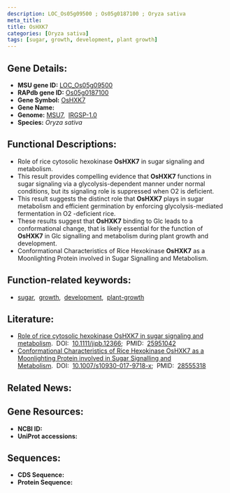 ```yaml
---
description: LOC_Os05g09500 ; Os05g0187100 ; Oryza sativa
meta_title:
title: OsHXK7
categories: [Oryza sativa]
tags: [sugar, growth, development, plant growth]
---
```


## Gene Details:
- **MSU gene ID:** [LOC_Os05g09500](http://rice.uga.edu/cgi-bin/ORF_infopage.cgi?orf=LOC_Os05g09500)  
- **RAPdb gene ID:** [Os05g0187100](https://rapdb.dna.affrc.go.jp/locus/?name=Os05g0187100)  
- **Gene Symbol:** <u>OsHXK7</u>
- **Gene Name:**
- **Genome:**  [MSU7](http://rice.uga.edu/),&nbsp;&nbsp;[IRGSP-1.0](https://rapdb.dna.affrc.go.jp/download/irgsp1.html)
- **Species:** *Oryza sativa*

## Functional Descriptions:
   - Role of rice cytosolic hexokinase **OsHXK7** in sugar signaling and metabolism.
   - This result provides compelling evidence that **OsHXK7** functions in sugar signaling via a glycolysis-dependent manner under normal conditions, but its signaling role is suppressed when O2 is deficient.
   - This result suggests the distinct role that **OsHXK7** plays in sugar metabolism and efficient germination by enforcing glycolysis-mediated fermentation in O2 -deficient rice.
   - These results suggest that **OsHXK7** binding to Glc leads to a conformational change, that is likely essential for the function of **OsHXK7** in Glc signalling and metabolism during plant growth and development.
   - Conformational Characteristics of Rice Hexokinase **OsHXK7** as a Moonlighting Protein involved in Sugar Signalling and Metabolism.

## Function-related keywords:
   - [sugar](/tags/sugar/),&nbsp;&nbsp;[growth](/tags/growth/),&nbsp;&nbsp;[development](/tags/development/),&nbsp;&nbsp;[plant-growth](/tags/plant-growth/)

## Literature:
   - [Role of rice cytosolic hexokinase OsHXK7 in sugar signaling and metabolism](https://www.doi.org/10.1111/jipb.12366).&nbsp;&nbsp;DOI:&nbsp;&nbsp;[10.1111/jipb.12366](https://www.doi.org/10.1111/jipb.12366);&nbsp;&nbsp;PMID:&nbsp;&nbsp;[25951042](https://pubmed.ncbi.nlm.nih.gov/25951042/)
   - [Conformational Characteristics of Rice Hexokinase OsHXK7 as a Moonlighting Protein involved in Sugar Signalling and Metabolism](https://www.doi.org/10.1007/s10930-017-9718-x).&nbsp;&nbsp;DOI:&nbsp;&nbsp;[10.1007/s10930-017-9718-x](https://www.doi.org/10.1007/s10930-017-9718-x);&nbsp;&nbsp;PMID:&nbsp;&nbsp;[28555318](https://pubmed.ncbi.nlm.nih.gov/28555318/)

## Related News:

## Gene Resources:
- **NCBI ID:**  []()
- **UniProt accessions:** [](https://www.uniprot.org/uniprotkb//entry)

## Sequences:
- **CDS Sequence:**
- **Protein Sequence:**
